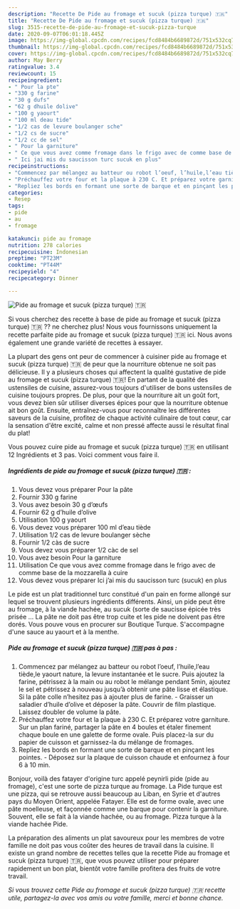 ```yaml
---
description: "Recette De Pide au fromage et sucuk (pizza turque) 🇹🇷"
title: "Recette De Pide au fromage et sucuk (pizza turque) 🇹🇷"
slug: 3515-recette-de-pide-au-fromage-et-sucuk-pizza-turque
date: 2020-09-07T06:01:18.445Z
image: https://img-global.cpcdn.com/recipes/fcd8484b6689872d/751x532cq70/pide-au-fromage-et-sucuk-pizza-turque-🇹🇷-photo-principale-de-la-recette.jpg
thumbnail: https://img-global.cpcdn.com/recipes/fcd8484b6689872d/751x532cq70/pide-au-fromage-et-sucuk-pizza-turque-🇹🇷-photo-principale-de-la-recette.jpg
cover: https://img-global.cpcdn.com/recipes/fcd8484b6689872d/751x532cq70/pide-au-fromage-et-sucuk-pizza-turque-🇹🇷-photo-principale-de-la-recette.jpg
author: May Berry
ratingvalue: 3.4
reviewcount: 15
recipeingredient:
- " Pour la pte"
- "330 g farine"
- "30 g dufs"
- "62 g dhuile dolive"
- "100 g yaourt"
- "100 ml deau tide"
- "1/2 cas de levure boulanger sche"
- "1/2 cs de sucre"
- "1/2 cc de sel"
- " Pour la garniture"
- " Ce que vous avez comme fromage dans le frigo avec de comme base de la mozzarella  cuire"
- " Ici jai mis du saucisson turc sucuk en plus"
recipeinstructions:
- "Commencez par mélangez au batteur ou robot l’oeuf, l’huile,l’eau tiède,le yaourt nature, la levure instantanée et le sucre. Puis ajoutez la farine, pétrissez à la main ou au robot le mélange pendant 5min, ajoutez le sel et pétrissez à nouveau jusqu’à obtenir une pâte lisse et élastique. Si la pâte colle n’hesitez pas à ajouter plus de farine. Graisser un saladier d’huile d’olive et déposer la pâte. Couvrir de film plastique. Laissez doubler de volume la pâte."
- "Préchauffez votre four et la plaque à 230 C. Et préparez votre garniture. Sur un plan fariné, partager la pâte en 4 boules et étaler finement chaque boule en une galette de forme ovale. Puis placez-la sur du papier de cuisson et garnissez-la du mélange de fromages."
- "Repliez les bords en formant une sorte de barque et en pinçant les pointes. Déposez sur la plaque de cuisson chaude et enfournez à four 6 à 10 min."
categories:
- Resep
tags:
- pide
- au
- fromage

katakunci: pide au fromage 
nutrition: 278 calories
recipecuisine: Indonesian
preptime: "PT23M"
cooktime: "PT44M"
recipeyield: "4"
recipecategory: Dinner

---
```



![Pide au fromage et sucuk (pizza turque) 🇹🇷](https://img-global.cpcdn.com/recipes/fcd8484b6689872d/751x532cq70/pide-au-fromage-et-sucuk-pizza-turque-🇹🇷-photo-principale-de-la-recette.jpg)

Si vous cherchez des recette à base de pide au fromage et sucuk (pizza turque) 🇹🇷 ?? ne cherchez plus! Nous vous fournissons uniquement la recette parfaite pide au fromage et sucuk (pizza turque) 🇹🇷 ici. Nous avons également une grande variété de recettes à essayer.

La plupart des gens ont peur de commencer à cuisiner pide au fromage et sucuk (pizza turque) 🇹🇷 de peur que la nourriture obtenue ne soit pas délicieuse. Il y a plusieurs choses qui affectent la qualité gustative de pide au fromage et sucuk (pizza turque) 🇹🇷! En partant de la qualité des ustensiles de cuisine, assurez-vous toujours d'utiliser de bons ustensiles de cuisine toujours propres. De plus, pour que la nourriture ait un goût fort, vous devez bien sûr utiliser diverses épices pour que la nourriture obtenue ait bon goût. Ensuite, entraînez-vous pour reconnaître les différentes saveurs de la cuisine, profitez de chaque activité culinaire de tout cœur, car la sensation d'être excité, calme et non pressé affecte aussi le résultat final du plat!

<!--inarticleads1-->

Vous pouvez cuire pide au fromage et sucuk (pizza turque) 🇹🇷 en utilisant 12 Ingrédients et 3 pas. Voici comment vous faire il.

##### Ingrédients de pide au fromage et sucuk (pizza turque) 🇹🇷 :

1. Vous devez vous préparer  Pour la pâte
1. Fournir 330 g farine
1. Vous avez besoin 30 g d’œufs
1. Fournir 62 g d’huile d’olive
1. Utilisation 100 g yaourt
1. Vous devez vous préparer 100 ml d’eau tiède
1. Utilisation 1/2 cas de levure boulanger sèche
1. Fournir 1/2 càs de sucre
1. Vous devez vous préparer 1/2 càc de sel
1. Vous avez besoin  Pour la garniture
1. Utilisation  Ce que vous avez comme fromage dans le frigo avec de comme base de la mozzarella à cuire
1. Vous devez vous préparer  Ici j’ai mis du saucisson turc (sucuk) en plus


Le pide est un plat traditionnel turc constitué d&#39;un pain en forme allongé sur lequel se trouvent plusieurs ingrédients différents. Ainsi, un pide peut être au fromage, à la viande hachée, au sucuk (sorte de saucisse épicée très prisée … La pâte ne doit pas être trop cuite et les pide ne doivent pas être dorés. Vous pouve vous en procurer sur Boutique Turque. S&#39;accompagne d&#39;une sauce au yaourt et à la menthe. 

<!--inarticleads2-->

##### Pide au fromage et sucuk (pizza turque) 🇹🇷 pas à pas :

1. Commencez par mélangez au batteur ou robot l’oeuf, l’huile,l’eau tiède,le yaourt nature, la levure instantanée et le sucre. Puis ajoutez la farine, pétrissez à la main ou au robot le mélange pendant 5min, ajoutez le sel et pétrissez à nouveau jusqu’à obtenir une pâte lisse et élastique. Si la pâte colle n’hesitez pas à ajouter plus de farine. - Graisser un saladier d’huile d’olive et déposer la pâte. Couvrir de film plastique. Laissez doubler de volume la pâte.
1. Préchauffez votre four et la plaque à 230 C. Et préparez votre garniture. Sur un plan fariné, partager la pâte en 4 boules et étaler finement chaque boule en une galette de forme ovale. Puis placez-la sur du papier de cuisson et garnissez-la du mélange de fromages.
1. Repliez les bords en formant une sorte de barque et en pinçant les pointes. - Déposez sur la plaque de cuisson chaude et enfournez à four 6 à 10 min.


Bonjour, voilà des fatayer d&#39;origine turc appelé peynirli pide (pide au fromage), c&#39;est une sorte de pizza turque au fromage. La Pide turque est une pizza, qui se retrouve aussi beaucoup au Liban, en Syrie et d&#39;autres pays du Moyen Orient, appelée Fatayer. Elle est de forme ovale, avec une pâte moelleuse, et façonnée comme une barque pour contenir la garniture. Souvent, elle se fait à la viande hachée, ou au fromage. Pizza turque à la viande hachée Pide. 

<!--inarticleads1-->

<p>
La préparation des aliments un plat savoureux pour les membres de votre famille ne doit pas vous coûter des heures de travail dans la cuisine. Il existe un grand nombre de recettes telles que la recette Pide au fromage et sucuk (pizza turque) 🇹🇷, que vous pouvez utiliser pour préparer rapidement un bon plat, bientôt votre famille profitera des fruits de votre travail.
</p>

<p>
<i>Si vous trouvez cette Pide au fromage et sucuk (pizza turque) 🇹🇷 recette utile, partagez-la avec vos amis ou votre famille, merci et bonne chance.</i>
</p>
